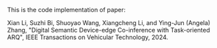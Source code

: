 This is the code implementation of paper:

Xian Li, Suzhi Bi, Shuoyao Wang, Xiangcheng Li, and Ying-Jun (Angela) Zhang, "Digital Semantic Device-edge Co-inference with Task-oriented ARQ", IEEE Transactions on Vehicular Technology, 2024.

